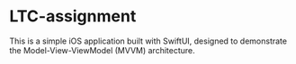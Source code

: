 # LTC-assignment
This is a simple iOS application built with SwiftUI, designed to demonstrate the Model-View-ViewModel (MVVM) architecture. 
